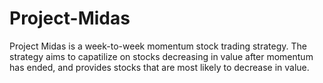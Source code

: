 # Project-Midas
Project Midas is a week-to-week momentum stock trading strategy. The strategy aims to capatilize on stocks decreasing in value after momentum has ended, and provides stocks that are most likely to decrease in value.
